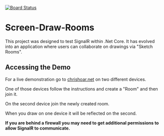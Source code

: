 [![Board Status](https://chrisjhoar.visualstudio.com/4a15f366-5d34-4a16-b438-22e5b01f9cc7/5e15a11b-c075-452d-adcd-c4297f6bff90/_apis/work/boardbadge/362e2b1f-19de-468e-9a48-f8284d2d57a9)](https://chrisjhoar.visualstudio.com/4a15f366-5d34-4a16-b438-22e5b01f9cc7/_boards/board/t/5e15a11b-c075-452d-adcd-c4297f6bff90/Microsoft.RequirementCategory)
# Screen-Draw-Rooms
This project was designed to test SignalR within .Net Core. It has evolved into an application where users can collaborate on drawings via "Sketch Rooms".
## Accessing the Demo
For a live demonstration go to [chrishoar.net](https://chrishoar.net) on two different devices. 

One of those devices follow the instructions and create a "Room" and then join it. 

On the second device join the newly created room. 

When you draw on one device it will be reflected on the second.

**If you are behind a firewall you may need to get additional permissions to allow SignalR to communicate.**


